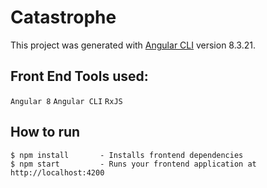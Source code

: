 # Catastrophe

This project was generated with [Angular CLI](https://github.com/angular/angular-cli) version 8.3.21.

## Front End Tools used:

`Angular 8` `Angular CLI` `RxJS`

## How to run

```
$ npm install       - Installs frontend dependencies
$ npm start         - Runs your frontend application at http://localhost:4200
```
